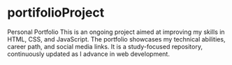 # portifolioProject
Personal Portfolio This is an ongoing project aimed at improving my skills in HTML, CSS, and JavaScript. The portfolio showcases my technical abilities, career path, and social media links. It is a study-focused repository, continuously updated as I advance in web development.
